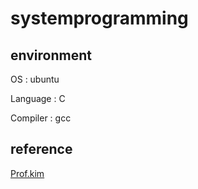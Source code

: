 <h1>systemprogramming</h1>

<h2>environment</h2>
<p>OS : ubuntu</p>
<p>Language : C </p>
<p>Compiler : gcc</p>

<h2>reference</h2>
<a href="https://sites.google.com/view/duksukim/courses/system-programming">Prof.kim</a>
